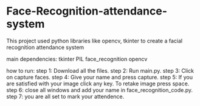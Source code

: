 # Face-Recognition-attendance-system
This project used python libraries like opencv, tkinter to create a facial recognition attendance system

main dependencies:
tkinter
PIL
face_recognition
opencv

how to run:
step 1: Download all the files.
step 2: Run main.py.
step 3: Click on capture faces.
step 4: Give your name and press capture.
step 5: If you are satisfied with your image click any key. To retake image press space.
step 6: close all windows and add your name in face_recognition_code.py.
step 7: you are all set to mark your attendence.
